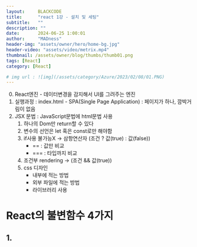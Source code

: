 ```yaml
---
layout:     BLACKCODE
title:      "react 1강 - 설치 및 세팅"
subtitle:   ""
description: ""
date:       2024-06-25 1:00:01
author:     "MADness"
header-img: "assets/owner/hero/home-bg.jpg"
header-video: "assets/video/metrix.mp4"
thumbnail: /assets/owner/blog/thumbs/thumb01.png
tags: [React]
category: [React]

# img url : ![img](/assets/category/Azure/2023/02/08/01.PNG)
---
```


0. React엔진 - 데이터변경을 감지해서 UI를 그려주는 엔진
1. 실행과정 : index.html - SPA(Single Page Application) : 페이지가 하나, 깜박거림이 없음
2. JSX 문법 : JavaScript문법에 html문법 사용
    1. 하나의 Dom만 return할 수 있다
    2. 변수의 선언은 let 혹은 const로만 해야함
    3. if사용 불가능X -> 삼항연산자 (조건 ? 값(true) : 값(false))
        - == : 값만 비교
        - === : 타입까지 비교
    4. 조건부 rendering -> (조건 && 값(true))
    5. css 디자인
        - 내부에 적는 방법
        - 외부 파일에 적는 방법
        - 라이브러리 사용

# React의 불변함수 4가지
## 1.